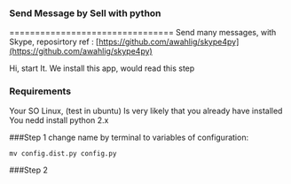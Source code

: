 ### Send Message by Sell with python
================================
Send many messages, with Skype, 
reposirtory ref : [https://github.com/awahlig/skype4py](https://github.com/awahlig/skype4py) 


Hi, start It. We install this app, would read this step

### Requirements
Your SO Linux, (test in ubuntu)
Is very likely that you already have installed
You nedd install python 2.x


###Step 1
change name by terminal 
to variables of configuration:

    mv config.dist.py config.py
 

###Step 2
